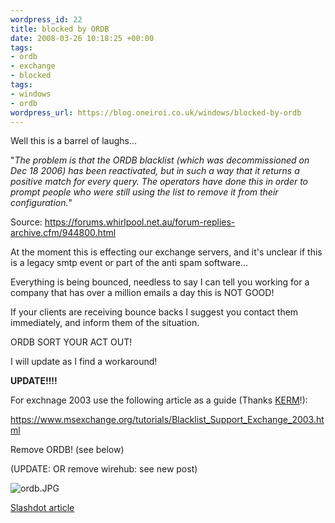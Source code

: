 ```yaml
--- 
wordpress_id: 22
title: blocked by ORDB
date: 2008-03-26 10:18:25 +00:00
tags: 
- ordb
- exchange
- blocked
tags: 
- windows
- ordb
wordpress_url: https://blog.oneiroi.co.uk/windows/blocked-by-ordb
---
```

<p>Well this is a barrel of laughs...</p>
<p>"<em>The problem is that the ORDB blacklist (which was decommissioned on Dec 18 2006) has been reactivated, but in such a way that it returns a positive match for every query. The operators have done this in order to prompt people who were still using the list to remove it from their configuration.</em>"</p>
<p>Source: <a href="https://forums.whirlpool.net.au/forum-replies-archive.cfm/944800.html">https://forums.whirlpool.net.au/forum-replies-archive.cfm/944800.html</a></p>
<p>At the moment this is effecting our exchange servers, and it's unclear if this is a legacy smtp event or part of the anti spam software...</p>
<p>Everything is being bounced, needless to say I can tell you working for a company that has over a million emails a day this is NOT GOOD!</p>
<p>If your clients are receiving bounce backs I suggest you contact them immediately, and inform them of the situation.</p>
<p>ORDB SORT YOUR ACT OUT!</p>
<p>I will update as I find a workaround!</p>
<p><strong>UPDATE!!!!</strong></p>
<p>For exchnage 2003 use the following article as a guide (Thanks <a href="https://www.absolutech.co.uk/">KERM</a>!):</p>
<p><a href="https://www.msexchange.org/tutorials/Blacklist_Support_Exchange_2003.html">https://www.msexchange.org/tutorials/Blacklist_Support_Exchange_2003.html </a></p>
<p>Remove ORDB! (see below)</p>
<p>(UPDATE: OR remove wirehub: see new post)</p>
<p><img src="https://blog.oneiroi.co.uk/uploads/2008/03/ordb.JPG" alt="ordb.JPG" /></p>

<a href="https://it.slashdot.org/article.pl?sid=08/03/25/2124224">Slashdot article</a>
